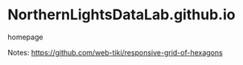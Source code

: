 # NorthernLightsDataLab.github.io
homepage

Notes: 
https://github.com/web-tiki/responsive-grid-of-hexagons
